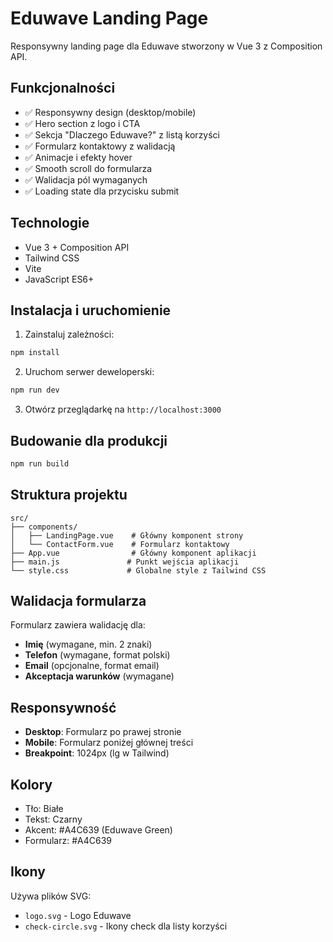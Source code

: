 # Eduwave Landing Page

Responsywny landing page dla Eduwave stworzony w Vue 3 z Composition API.

## Funkcjonalności

- ✅ Responsywny design (desktop/mobile)
- ✅ Hero section z logo i CTA
- ✅ Sekcja "Dlaczego Eduwave?" z listą korzyści
- ✅ Formularz kontaktowy z walidacją
- ✅ Animacje i efekty hover
- ✅ Smooth scroll do formularza
- ✅ Walidacja pól wymaganych
- ✅ Loading state dla przycisku submit

## Technologie

- Vue 3 + Composition API
- Tailwind CSS
- Vite
- JavaScript ES6+

## Instalacja i uruchomienie

1. Zainstaluj zależności:
```bash
npm install
```

2. Uruchom serwer deweloperski:
```bash
npm run dev
```

3. Otwórz przeglądarkę na `http://localhost:3000`

## Budowanie dla produkcji

```bash
npm run build
```

## Struktura projektu

```
src/
├── components/
│   ├── LandingPage.vue    # Główny komponent strony
│   └── ContactForm.vue    # Formularz kontaktowy
├── App.vue                # Główny komponent aplikacji
├── main.js               # Punkt wejścia aplikacji
└── style.css             # Globalne style z Tailwind CSS
```

## Walidacja formularza

Formularz zawiera walidację dla:
- **Imię** (wymagane, min. 2 znaki)
- **Telefon** (wymagane, format polski)
- **Email** (opcjonalne, format email)
- **Akceptacja warunków** (wymagane)

## Responsywność

- **Desktop**: Formularz po prawej stronie
- **Mobile**: Formularz poniżej głównej treści
- **Breakpoint**: 1024px (lg w Tailwind)

## Kolory

- Tło: Białe
- Tekst: Czarny
- Akcent: #A4C639 (Eduwave Green)
- Formularz: #A4C639

## Ikony

Używa plików SVG:
- `logo.svg` - Logo Eduwave
- `check-circle.svg` - Ikony check dla listy korzyści

